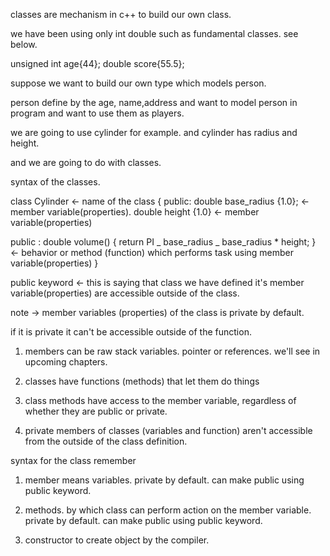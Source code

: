 classes are mechanism in c++ to build our own class.

we have been using only int double such as fundamental classes. see below.

unsigned int age{44};
double score{55.5};

suppose we want to build our own type which models person.

person define by the age, name,address and want to model person in program and want to use them as players.

we are going to use cylinder for example. and cylinder has radius and height.

and we are going to do with classes.

<!-- ---------------------------------------------------------------------------- -->

syntax of the classes.

class Cylinder <- name of the class {
public:
double base_radius {1.0}; <- member variable(properties).
double height {1.0} <- member variable(properties)

public :
double volume() {
return PI _ base_radius _ base_radius \* height;
} <- behavior or method (function) which performs task using member variable(properties)
}

public keyword <- this is saying that class we have defined it's member variable(properties) are accessible outside of the class.

note -> member variables (properties) of the class is private by default.

if it is private it can't be accessible outside of the function.

<!-- ---------------------------------------------------------------------------- -->

1. members can be raw stack variables. pointer or references. we'll see in upcoming chapters.

2. classes have functions (methods) that let them do things

3. class methods have access to the member variable, regardless of whether they are public or private.

4. private members of classes (variables and function) aren't accessible from the outside of the class definition.

<!-- -------------------------------------------------------------------- -->

syntax for the class remember

1. member means variables. private by default. can make public using public keyword.

2. methods. by which class can perform action on the member variable. private by default. can make public using public keyword.

3. constructor to create object by the compiler.
